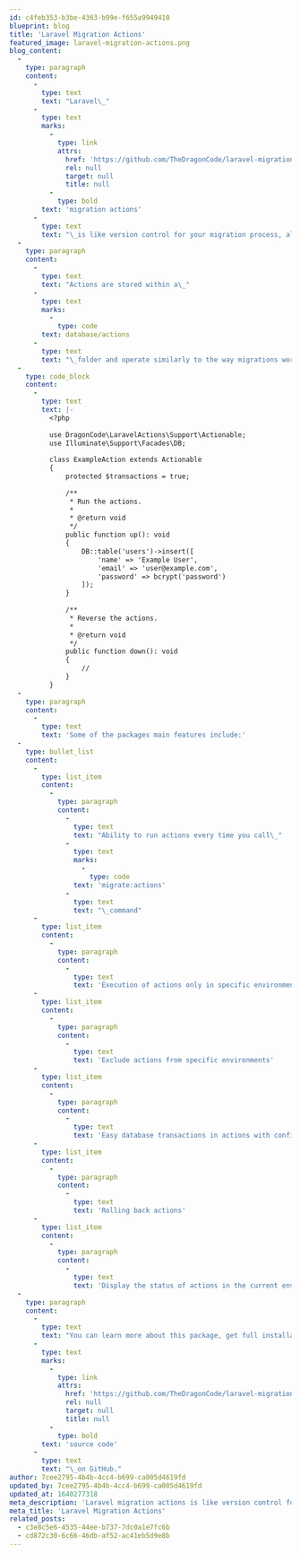 ```yaml
---
id: c4feb353-b3be-4363-b99e-f655a9949410
blueprint: blog
title: 'Laravel Migration Actions'
featured_image: laravel-migration-actions.png
blog_content:
  -
    type: paragraph
    content:
      -
        type: text
        text: "Laravel\_"
      -
        type: text
        marks:
          -
            type: link
            attrs:
              href: 'https://github.com/TheDragonCode/laravel-migration-actions'
              rel: null
              target: null
              title: null
          -
            type: bold
        text: 'migration actions'
      -
        type: text
        text: "\_is like version control for your migration process, allowing your team to modify and share the application's actionable schema. If you have ever had to tell a teammate to perform any action on a production server manually, you've come across an issue that actions solve."
  -
    type: paragraph
    content:
      -
        type: text
        text: "Actions are stored within a\_"
      -
        type: text
        marks:
          -
            type: code
        text: database/actions
      -
        type: text
        text: "\_folder and operate similarly to the way migrations work. This package also includes an Artisan command to create new actions. Here's what an example action might look like:"
  -
    type: code_block
    content:
      -
        type: text
        text: |-
          <?php
           
          use DragonCode\LaravelActions\Support\Actionable;
          use Illuminate\Support\Facades\DB;
           
          class ExampleAction extends Actionable
          {
              protected $transactions = true;
           
              /**
               * Run the actions.
               *
               * @return void
               */
              public function up(): void
              {
                  DB::table('users')->insert([
                      'name' => 'Example User',
                      'email' => 'user@example.com',
                      'password' => bcrypt('password')
                  ]);
              }
           
              /**
               * Reverse the actions.
               *
               * @return void
               */
              public function down(): void
              {
                  //
              }
          }
  -
    type: paragraph
    content:
      -
        type: text
        text: 'Some of the packages main features include:'
  -
    type: bullet_list
    content:
      -
        type: list_item
        content:
          -
            type: paragraph
            content:
              -
                type: text
                text: "Ability to run actions every time you call\_"
              -
                type: text
                marks:
                  -
                    type: code
                text: 'migrate:actions'
              -
                type: text
                text: "\_command"
      -
        type: list_item
        content:
          -
            type: paragraph
            content:
              -
                type: text
                text: 'Execution of actions only in specific environments'
      -
        type: list_item
        content:
          -
            type: paragraph
            content:
              -
                type: text
                text: 'Exclude actions from specific environments'
      -
        type: list_item
        content:
          -
            type: paragraph
            content:
              -
                type: text
                text: 'Easy database transactions in actions with configurable attempts before failing'
      -
        type: list_item
        content:
          -
            type: paragraph
            content:
              -
                type: text
                text: 'Rolling back actions'
      -
        type: list_item
        content:
          -
            type: paragraph
            content:
              -
                type: text
                text: 'Display the status of actions in the current environment'
  -
    type: paragraph
    content:
      -
        type: text
        text: "You can learn more about this package, get full installation instructions, and view the\_"
      -
        type: text
        marks:
          -
            type: link
            attrs:
              href: 'https://github.com/TheDragonCode/laravel-migration-actions'
              rel: null
              target: null
              title: null
          -
            type: bold
        text: 'source code'
      -
        type: text
        text: "\_on GitHub."
author: 7cee2795-4b4b-4cc4-b699-ca005d4619fd
updated_by: 7cee2795-4b4b-4cc4-b699-ca005d4619fd
updated_at: 1640277318
meta_description: 'Laravel migration actions is like version control for your migration process, allowing your team to modify and share the applications actionable schema.'
meta_title: 'Laravel Migration Actions'
related_posts:
  - c3e8c5e6-4535-44ee-b737-7dc0a1e7fc6b
  - cd872c30-6c66-46db-af52-ac41eb5d9e8b
---
```

